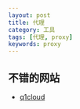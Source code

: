 ```yaml
---
layout: post
title: 代理
category: 工具
tags: [代理, proxy]
keywords: proxy
---
```


## 不错的网站
- [q1cloud](https://www.q1cloud.me/)
